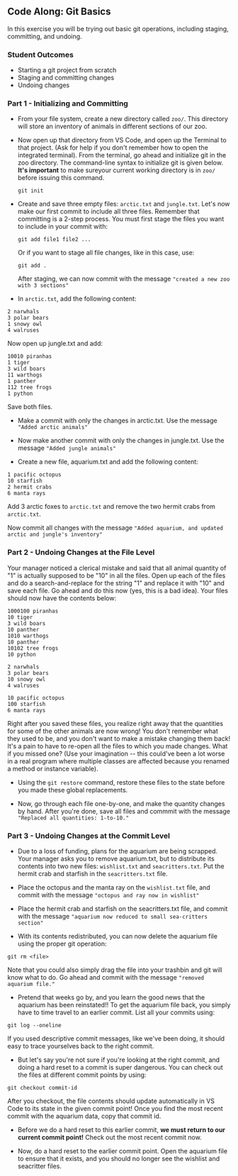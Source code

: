 ## Code Along: Git Basics

In this exercise you will be trying out basic git operations, including staging, committing, and undoing.

### Student Outcomes

- Starting a git project from scratch
- Staging and committing changes
- Undoing changes

### Part 1 - Initializing and Committing

- From your file system, create a new directory called `zoo/`. This directory will store an inventory of animals in different sections of our zoo.

- Now open up that directory from VS Code, and open up the Terminal to that project. (Ask for help if you don't remember how to open the integrated terminal). From the terminal, go ahead and initialize git in the zoo directory. The command-line syntax to initialize git is given below. **It's important** to make sureyour current working directory is in `zoo/` before issuing this command.

  ```
  git init
  ```

- Create and save three empty files: `arctic.txt` and `jungle.txt`. Let's now make our first commit to include all three files. Remember that committing is a 2-step process. You must first stage the files you want to include in your commit with:

  ```
  git add file1 file2 ...
  ```

  Or if you want to stage all file changes, like in this case, use:

  ```
  git add .
  ```

  After staging, we can now commit with the message `"created a new zoo with 3 sections"`

- In `arctic.txt`, add the following content:

```
2 narwhals
3 polar bears
1 snowy owl
4 walruses
```

Now open up jungle.txt and add:

```
10010 piranhas
1 tiger
3 wild boars
11 warthogs
1 panther
112 tree frogs
1 python
```

Save both files.

- Make a commit with only the changes in arctic.txt. Use the message `"Added arctic animals"`

- Now make another commit with only the changes in jungle.txt. Use the message `"Added jungle animals"`

- Create a new file, aquarium.txt and add the following content:

```
1 pacific octopus
10 starfish
2 hermit crabs
6 manta rays
```

Add 3 arctic foxes to `arctic.txt` and remove the two hermit crabs from `arctic.txt`.

Now commit all changes with the message `"Added aquarium, and updated arctic and jungle's inventory"`

### Part 2 - Undoing Changes at the File Level

Your manager noticed a clerical mistake and said that all animal quantity of "1" is actually supposed to be "10" in all the files. Open up each of the files and do a search-and-replace for the string "1" and replace it with "10" and save each file. Go ahead and do this now (yes, this is a bad idea). Your files should now have the contents below:

```
1000100 piranhas
10 tiger
3 wild boars
10 panther
1010 warthogs
10 panther
10102 tree frogs
10 python
```

```
2 narwhals
3 polar bears
10 snowy owl
4 walruses
```

```
10 pacific octopus
100 starfish
6 manta rays
```

Right after you saved these files, you realize right away that the quantities for some of the other animals are now wrong! You don't remember what they used to be, and you don't want to make a mistake changing them back! It's a pain to have to re-open all the files to which you made changes. What if you missed one? (Use your imagination -- this could've been a lot worse in a real program where multiple classes are affected because you renamed a method or instance variable).

- Using the `git restore` command, restore these files to the state before you made these global replacements.

- Now, go through each file one-by-one, and make the quantity changes by hand. After you're done, save all files and commmit with the message `"Replaced all quantities: 1-to-10."`

### Part 3 - Undoing Changes at the Commit Level

- Due to a loss of funding, plans for the aquarium are being scrapped. Your manager asks you to remove aquarium.txt, but to distribute its contents into two new files: `wishlist.txt` and `seacritters.txt`. Put the hermit crab and starfish in the `seacritters.txt` file.

- Place the octopus and the manta ray on the `wishlist.txt` file, and commit with the message `"octopus and ray now in wishlist"`

- Place the hermit crab and starfish on the seacritters.txt file, and commit with the message `"aquarium now reduced to small sea-critters section"`

- With its contents redistributed, you can now delete the aquarium file using the proper git operation:

```
git rm <file>
```

Note that you could also simply drag the file into your trashbin and git will know what to do. Go ahead and commit with the message `"removed aquarium file."`

- Pretend that weeks go by, and you learn the good news that the aquarium has been reinstated!! To get the aquarium file back, you simply have to time travel to an earlier commit. List all your commits using:

```
git log --oneline
```

If you used descriptive commit messages, like we've been doing, it should easy to trace yourselves back to the right commit.

- But let's say you're not sure if you're looking at the right commit, and doing a hard reset to a commit is super dangerous. You can check out the files at different commit points by using:

```
git checkout commit-id
```

After you checkout, the file contents should update automatically in VS Code to its state in the given commit point! Once you find the most recent commit with the aquarium data, copy that commit id.

- Before we do a hard reset to this earlier commit, **we must return to our current commit point!** Check out the most recent commit now.

- Now, do a hard reset to the earlier commit point. Open the aquarium file to ensure that it exists, and you should no longer see the wishlist and seacritter files.
